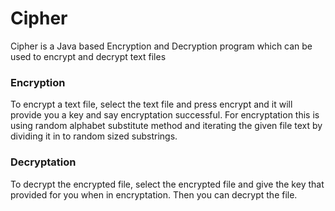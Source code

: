 # Cipher
Cipher is a Java based Encryption and Decryption program which can be used to encrypt and decrypt text files

### Encryption
To encrypt a text file, select the text file and press encrypt and it will provide you a key and say encryptation successful.
For encryptation this is using random alphabet substitute method and iterating the given file text by dividing it in to random sized substrings.

### Decryptation
To decrypt the encrypted file, select the encrypted file and give the key that provided for you when in encryptation. Then you can decrypt the file.
